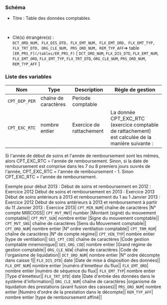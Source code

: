 ### Schéma


- Titre : Table des données comptables
<br />



- Clé(s) étrangère(s) : <br />
`DCT_ORD_NUM, FLX_DIS_DTD, FLX_EMT_NUM, FLX_EMT_ORD, FLX_EMT_TYP, FLX_TRT_DTD, ORG_CLE_NUM, PRS_ORD_NUM, REM_TYP_AFF`=> table `[ER_PRS_F](/tables/ER_PRS_F)` [ `DCT_ORD_NUM`, `FLX_DIS_DTD`, `FLX_EMT_NUM`, `FLX_EMT_ORD`, `FLX_EMT_TYP`, `FLX_TRT_DTD`, `ORG_CLE_NUM`, `PRS_ORD_NUM`, `REM_TYP_AFF` ]<br />

 
### Liste des variables

Nom | Type | Description | Règle de gestion
-|-|-|-
`CPT_DEP_PER`| chaîne de caractères |Periode comptable||
`CPT_EXC_RTC`| nombre entier |Exercice de rattachement|La donnée CPT_EXC_RTC (exercice comptable de rattachement) est calculée de la manière suivante :
Si l'année de début de soins et l'année de remboursement sont les mêmes, alors CPT_EXC_RTC = l'année de remboursement.
Sinon, si la date de remboursement est comprise dans les 7 ou 8 premiers jours ouvrés de l'année, CPT_EXC_RTC = l'année de remboursement - 1.
Sinon CPT_EXC_RTC = l'année de remboursement.

Exemple pour début 2013 :
Début de soins et remboursement en 2012 : Exercice 2012
Début de soins et remboursement en 2013 : Exercice 2013
Début de soins antérieurs à 2013 et remboursement du 1 au 1 Janvier 2013 : Exercice 2012
Début de soins antérieurs à 2013 et remboursement à partir du 11 Janvier 2013 : Exercice 2013|
`CPT_MIR_NUM`| chaîne de caractères |N° compte MIRCOSS||
`CPT_MVT_MNT`| number |Montant (signé) du mouvement comptable||
`CPT_MVT_SGN`| nombre entier |Signe du mouvement comptable||
`CPT_MVT_SNS`| chaîne de caractères |Sens du Mouvement comptable||
`CPT_ORD_NUM`| nombre entier |N° ordre ventilation comptable||
`CPT_TRM_RGM`| chaîne de caractères |N° de compte régime||
`CPT_VEN_TYP`| nombre entier |type de ventilation||
`GES_CPT_COD`| chaîne de caractères |Code gestion comptable mnemonique||
`GES_GRG_COD`| nombre entier |Grand régime de gestion comptable||
`ORG_CLE_NEW`| chaîne de caractères |Code de l'organisme de liquidation||
`DCT_ORD_NUM`| nombre entier |N° ordre décompte dans caisse                      1||
`FLX_DIS_DTD`| date |Date de mise à disposition des données||
`FLX_EMT_NUM`| nombre entier |numéro d'émetteur du flux||
`FLX_EMT_ORD`| nombre entier |numéro de séquence du flux||
`FLX_EMT_TYP`| nombre entier |Type d'émetteur||
`FLX_TRT_DTD`| date |Date d'entrée des données dans le système d'information||
`ORG_CLE_NUM`| chaîne de caractères |organisme de liquidation des prestations (avant fusion des caisses)||
`PRS_ORD_NUM`| nombre entier |Numéro d'ordre de la prestation dans le décompte||
`REM_TYP_AFF`| nombre entier |type de remboursement affiné||